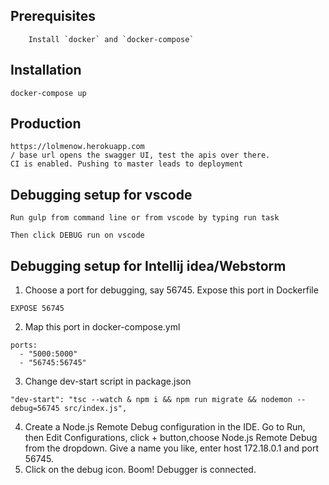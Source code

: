 ## Prerequisites
```
    Install `docker` and `docker-compose`
```
## Installation
```
docker-compose up
```
## Production
```
https://lolmenow.herokuapp.com
/ base url opens the swagger UI, test the apis over there.
CI is enabled. Pushing to master leads to deployment
```
## Debugging setup for vscode
```
Run gulp from command line or from vscode by typing run task

Then click DEBUG run on vscode 
```

## Debugging setup for Intellij idea/Webstorm
1. Choose a port for debugging, say 56745. Expose this port in Dockerfile
````
EXPOSE 56745
````
2. Map this port in docker-compose.yml
````
ports:
  - "5000:5000"
  - "56745:56745"
````
3. Change dev-start script in package.json
````
"dev-start": "tsc --watch & npm i && npm run migrate && nodemon --debug=56745 src/index.js",
````
4. Create a Node.js Remote Debug configuration in the IDE. Go to Run, then Edit Configurations, click + button,choose Node.js Remote Debug from the dropdown. Give a name you like, enter host 172.18.0.1 and port 56745.
5. Click on the debug icon. Boom! Debugger is connected.

